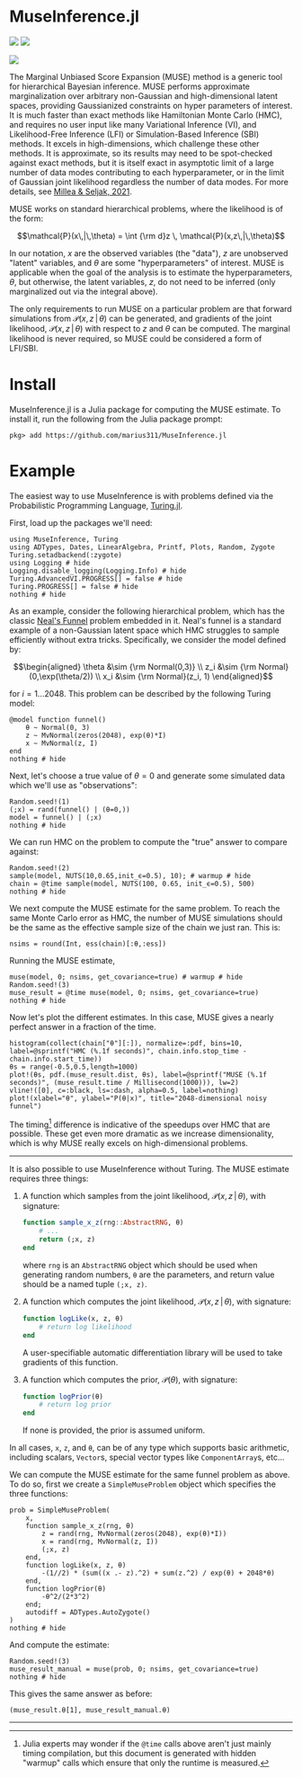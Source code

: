 # MuseInference.jl

[![](https://img.shields.io/badge/documentation-latest-blue.svg)](https://cosmicmar.com/MuseInference.jl/latest) [![](https://img.shields.io/badge/source-github-blue)](https://github.com/marius311/MuseInference.jl)

[![](https://github.com/marius311/MuseInference.jl/actions/workflows/docs.yml/badge.svg)](https://github.com/marius311/MuseInference.jl/actions/workflows/docs.yml)

The Marginal Unbiased Score Expansion (MUSE) method is a generic tool for hierarchical Bayesian inference. MUSE performs approximate marginalization over arbitrary non-Gaussian and high-dimensional latent spaces, providing Gaussianized constraints on hyper parameters of interest. It is much faster than exact methods like Hamiltonian Monte Carlo (HMC), and requires no user input like many Variational Inference (VI), and Likelihood-Free Inference (LFI) or Simulation-Based Inference (SBI) methods. It excels in high-dimensions, which challenge these other methods. It is approximate, so its results may need to be spot-checked against exact methods, but it is itself exact in asymptotic limit of a large number of data modes contributing to each hyperparameter, or in the limit of Gaussian joint likelihood regardless the number of data modes. For more details, see [Millea & Seljak, 2021](https://arxiv.org/abs/2112.09354).


MUSE works on standard hierarchical problems, where the likelihood is of the form:

```math
\mathcal{P}(x\,|\,\theta) = \int {\rm d}z \, \mathcal{P}(x,z\,|\,\theta)
```

In our notation, $x$ are the observed variables (the "data"), $z$ are unobserved "latent" variables, and $\theta$ are some "hyperparameters" of interest. MUSE is applicable when the goal of the analysis is to estimate the hyperparameters, $\theta$, but otherwise, the latent variables, $z$, do not need to be inferred (only marginalized out via the integral above). 

The only requirements to run MUSE on a particular problem are that forward simulations from $\mathcal{P}(x,z\,|\,\theta)$ can be generated, and gradients of the joint likelihood, $\mathcal{P}(x,z\,|\,\theta)$ with respect to $z$ and $\theta$ can be computed. The marginal likelihood is never required, so MUSE could be considered a form of LFI/SBI. 

# Install

MuseInference.jl is a Julia package for computing the MUSE estimate. To install it, run the following from the Julia package prompt:

```
pkg> add https://github.com/marius311/MuseInference.jl
```

# Example

The easiest way to use MuseInference is with problems defined via the Probabilistic Programming Language, [Turing.jl](https://turing.ml/stable/).

First, load up the packages we'll need:

```@example 1
using MuseInference, Turing
using ADTypes, Dates, LinearAlgebra, Printf, Plots, Random, Zygote
Turing.setadbackend(:zygote)
using Logging # hide
Logging.disable_logging(Logging.Info) # hide
Turing.AdvancedVI.PROGRESS[] = false # hide
Turing.PROGRESS[] = false # hide
nothing # hide
```

As an example, consider the following hierarchical problem, which has the classic [Neal's Funnel](https://mc-stan.org/docs/2_18/stan-users-guide/reparameterization-section.html) problem embedded in it. Neal's funnel is a standard example of a non-Gaussian latent space which HMC struggles to sample efficiently without extra tricks. Specifically, we consider the model defined by:

```math
\begin{aligned}
\theta &\sim {\rm Normal(0,3)} \\ 
z_i &\sim {\rm Normal}(0,\exp(\theta/2)) \\ 
x_i &\sim {\rm Normal}(z_i, 1)
\end{aligned}
```

for $i=1...2048$. This problem can be described by the following Turing model:
```@example 1
@model function funnel()
    θ ~ Normal(0, 3)
    z ~ MvNormal(zeros(2048), exp(θ)*I)
    x ~ MvNormal(z, I)
end
nothing # hide
```

Next, let's choose a true value of $\theta=0$ and generate some simulated data which we'll use as "observations":

```@example 1
Random.seed!(1)
(;x) = rand(funnel() | (θ=0,))
model = funnel() | (;x)
nothing # hide
```

We can run HMC on the problem to compute the "true" answer to compare against:


```@example 1
Random.seed!(2)
sample(model, NUTS(10,0.65,init_ϵ=0.5), 10); # warmup # hide
chain = @time sample(model, NUTS(100, 0.65, init_ϵ=0.5), 500)
nothing # hide
```

We next compute the MUSE estimate for the same problem. To reach the same Monte Carlo error as HMC, the number of MUSE simulations should be the same as the effective sample size of the chain we just ran. This is:

```@example 1 
nsims = round(Int, ess(chain)[:θ,:ess])
```

Running the MUSE estimate, 

```@example 1
muse(model, 0; nsims, get_covariance=true) # warmup # hide
Random.seed!(3)
muse_result = @time muse(model, 0; nsims, get_covariance=true)
nothing # hide
```

Now let's plot the different estimates. In this case, MUSE gives a nearly perfect answer in a fraction of the time.

```@example 1
histogram(collect(chain["θ"][:]), normalize=:pdf, bins=10, label=@sprintf("HMC (%.1f seconds)", chain.info.stop_time - chain.info.start_time))
θs = range(-0.5,0.5,length=1000)
plot!(θs, pdf.(muse_result.dist, θs), label=@sprintf("MUSE (%.1f seconds)", (muse_result.time / Millisecond(1000))), lw=2)
vline!([0], c=:black, ls=:dash, alpha=0.5, label=nothing)
plot!(xlabel="θ", ylabel="P(θ|x)", title="2048-dimensional noisy funnel")
```

The timing[^1] difference is indicative of the speedups over HMC that are possible. These get even more dramatic as we increase dimensionality, which is why MUSE really excels on high-dimensional problems.

[^1]: Julia experts may wonder if the `@time` calls above aren't just mainly timing compilation, but this document is generated with hidden "warmup" calls which ensure that only the runtime is measured.

---

It is also possible to use MuseInference without Turing. The MUSE estimate requires three things:

1. A function which samples from the joint likelihood, $\mathcal{P}(x,z\,|\,\theta)$, with signature:

   ```julia
   function sample_x_z(rng::AbstractRNG, θ)
       # ...
       return (;x, z)
   end
   ```

   where `rng` is an `AbstractRNG` object which should be used when generating random numbers, `θ` are the parameters, and return value should be a named tuple `(;x, z)`. 
   
2. A function which computes the joint likelihood, $\mathcal{P}(x,z\,|\,\theta)$, with signature:

   ```julia
   function logLike(x, z, θ) 
       # return log likelihood
   end
   ```

   A user-specifiable automatic differentiation library will be used to take gradients of this function. 
   
3. A function which computes the prior, $\mathcal{P}(\theta)$, with signature:

   ```julia
   function logPrior(θ)
       # return log prior
   end
   ```

   If none is provided, the prior is assumed uniform. 


In all cases, `x`, `z`, and `θ`, can be of any type which supports basic arithmetic, including scalars, `Vector`s, special vector types like `ComponentArray`s, etc...

We can compute the MUSE estimate for the same funnel problem as above. To do so, first we create a `SimpleMuseProblem` object which specifies the three functions:

```@example 1
prob = SimpleMuseProblem(
    x,
    function sample_x_z(rng, θ)
        z = rand(rng, MvNormal(zeros(2048), exp(θ)*I))
        x = rand(rng, MvNormal(z, I))
        (;x, z)
    end,
    function logLike(x, z, θ)
        -(1//2) * (sum((x .- z).^2) + sum(z.^2) / exp(θ) + 2048*θ)
    end, 
    function logPrior(θ)
        -θ^2/(2*3^2)
    end;
    autodiff = ADTypes.AutoZygote()
)
nothing # hide
```

And compute the estimate:

```@example 1
Random.seed!(3)
muse_result_manual = muse(prob, 0; nsims, get_covariance=true)
nothing # hide
```

This gives the same answer as before:

```@example 1
(muse_result.θ[1], muse_result_manual.θ)
```

---